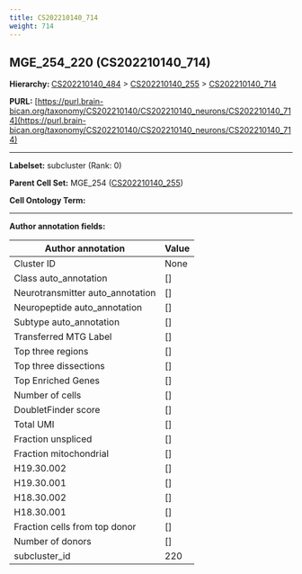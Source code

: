```yaml
---
title: CS202210140_714
weight: 714
---
```

## MGE_254_220 (CS202210140_714)
<b>Hierarchy: </b>
[CS202210140_484](../CS202210140_484) >
[CS202210140_255](../CS202210140_255) >
[CS202210140_714](../CS202210140_714)

**PURL:** [https://purl.brain-bican.org/taxonomy/CS202210140/CS202210140_neurons/CS202210140_714](https://purl.brain-bican.org/taxonomy/CS202210140/CS202210140_neurons/CS202210140_714)

---


**Labelset:** subcluster (Rank: 0)

**Parent Cell Set:** MGE_254 ([CS202210140_255](../CS202210140_255))



**Cell Ontology Term:** 

[MARKER GENES.]: #


---

[TRANSFERRED ANNOTATIONS.]: #


[AUTHOR ANNOTATION FIELDS.]: #


**Author annotation fields:**

| Author annotation | Value |
|-------------------|-------|
|Cluster ID|None|
|Class auto_annotation|[]|
|Neurotransmitter auto_annotation|[]|
|Neuropeptide auto_annotation|[]|
|Subtype auto_annotation|[]|
|Transferred MTG Label|[]|
|Top three regions|[]|
|Top three dissections|[]|
|Top Enriched Genes|[]|
|Number of cells|[]|
|DoubletFinder score|[]|
|Total UMI|[]|
|Fraction unspliced|[]|
|Fraction mitochondrial|[]|
|H19.30.002|[]|
|H19.30.001|[]|
|H18.30.002|[]|
|H18.30.001|[]|
|Fraction cells from top donor|[]|
|Number of donors|[]|
|subcluster_id|220|
